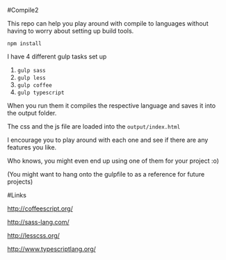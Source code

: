 #Compile2 

This repo can help you play around with compile to languages without having to worry about setting up build tools.

`npm install`

I have 4 different gulp tasks set up

1. `gulp sass`
1. `gulp less`
1. `gulp coffee`
1. `gulp typescript`

When you run them it compiles the respective language and saves it into the output folder.

The css and the js file are loaded into the `output/index.html`

I encourage you to play around with each one and see if there are any features you like.

Who knows, you might even end up using one of them for your project :o)

(You might want to hang onto the gulpfile to as a reference for future projects)

#Links

<http://coffeescript.org/>

<http://sass-lang.com/>

<http://lesscss.org/>

<http://www.typescriptlang.org/>
